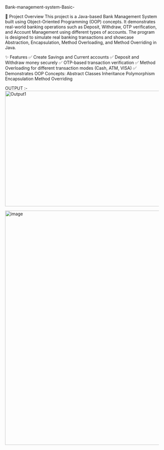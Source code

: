 Bank-management-system-Basic-

📘 Project Overview
This project is a Java-based Bank Management System built using Object-Oriented Programming (OOP) concepts.
It demonstrates real-world banking operations such as Deposit, Withdraw, OTP verification, and Account Management using different types of accounts.
The program is designed to simulate real banking transactions and showcase Abstraction, Encapsulation, Method Overloading, and Method Overriding in Java.

✨ Features
✅ Create Savings and Current accounts
✅ Deposit and Withdraw money securely
✅ OTP-based transaction verification
✅ Method Overloading for different transaction modes (Cash, ATM, VISA)
✅ Demonstrates OOP Concepts:
Abstract Classes
Inheritance
Polymorphism
Encapsulation
Method Overriding

OUTPUT :- 
<img width="1366" height="379" alt="Output1" src="https://github.com/user-attachments/assets/60bdce94-ed5a-42fa-b245-7c916c751382" />

<img width="1366" height="768" alt="image" src="https://github.com/user-attachments/assets/a2619031-845e-42cd-bcad-f4842e4f0662" />

